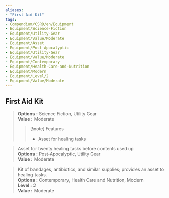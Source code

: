 ```yaml
---
aliases:
- "First Aid Kit"
tags:
- Compendium/CSRD/en/Equipment
- Equipment/Science-Fiction
- Equipment/Utility-Gear
- Equipment/Value/Moderate
- Equipment/Asset
- Equipment/Post-Apocalyptic
- Equipment/Utility-Gear
- Equipment/Value/Moderate
- Equipment/Contemporary
- Equipment/Health-Care-and-Nutrition
- Equipment/Modern
- Equipment/Level/2
- Equipment/Value/Moderate
---
```


  
## First Aid Kit  
  
>  
>   
> 
> **Options :** Science Fiction, Utility Gear  
> **Value :** Moderate  
>>[!note] Features  
>> - Asset for healing tasks  
  
>Asset for twenty healing tasks before contents used up  
> **Options :** Post-Apocalyptic, Utility Gear  
> **Value :** Moderate  
  
>Kit of bandages, antibiotics, and similar supplies; provides an asset to healing tasks.  
> **Options :** Contemporary, Health Care and Nutrition, Modern  
> **Level :** 2  
> **Value :** Moderate